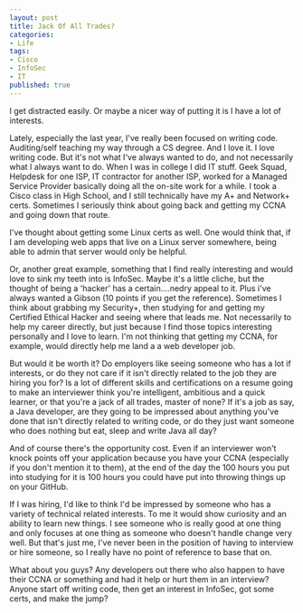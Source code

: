 ```yaml
---
layout: post
title: Jack Of All Trades?
categories:
- Life
tags:
- Cisco
- InfoSec
- IT
published: true
---
```


I get distracted easily. Or maybe a nicer way of putting it is I have a lot of interests.

Lately, especially the last year, I've really been focused on writing code. Auditing/self teaching my way through a CS degree. And I love it. I love writing code. But it's not what I've always wanted to do, and not necessarily what I always want to do. When I was in college I did IT stuff. Geek Squad, Helpdesk for one ISP, IT contractor for another ISP, worked for a Managed Service Provider basically doing all the on-site work for a while. I took a Cisco class in High School, and I still technically have my A+ and Network+ certs. Sometimes I seriously think about going back and getting my CCNA and going down that route.

I've thought about getting some Linux certs as well. One would think that, if I am developing web apps that live on a Linux server somewhere, being able to admin that server would only be helpful.

Or, another great example, something that I find really interesting and would love to sink my teeth into is InfoSec. Maybe it's a little cliche, but the thought of being a 'hacker' has a certain....nedry appeal to it. Plus i've always wanted a Gibson (10 points if you get the reference). Sometimes I think about grabbing my Security+, then studying for and getting my Certified Ethical Hacker and seeing where that leads me. Not necessarily to help my career directly, but just because I find those topics interesting personally and I love to learn. I'm not thinking that getting my CCNA, for example, would directly help me land a a web developer job.

But would it be worth it? Do employers like seeing someone who has a lot if interests, or do they not care if it isn't directly related to the job they are hiring you for? Is a lot of different skills and certifications on a resume going to make an interviewer think you're intelligent, ambitious and a quick learner, or that you're a jack of all trades, master of none? If it's a job as say, a Java developer, are they going to be impressed about anything you've done that isn't directly related to writing code, or do they just want someone who does nothing but eat, sleep and write Java all day?

And of course there's the opportunity cost. Even if an interviewer won't knock points off your application because you have your CCNA (especially if you don't mention it to them), at the end of the day the 100 hours you put into studying for it is 100 hours you could have put into throwing things up on your GitHub.

If I was hiring, I'd like to think I'd be impressed by someone who has a variety of technical related interests. To me it would show curiosity and an ability to learn new things. I see someone who is really good at one thing and only focuses at one thing as someone who doesn't handle change very well. But that's just me, I've never been in the position of having to interview or hire someone, so I really have no point of reference to base that on.

What about you guys? Any developers out there who also happen to have their CCNA or something and had it help or hurt them in an interview? Anyone start off writing code, then get an interest in InfoSec, got some certs, and make the jump?
